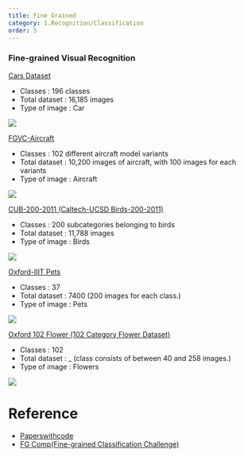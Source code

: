 ```yaml
---
title: Fine Grained
category: 1.Recognition/Classification
order: 5
---
```


### Fine-grained Visual Recognition

[Cars Dataset](https://ai.stanford.edu/~jkrause/cars/car_dataset.html)
- Classes : 196 classes 
- Total dataset : 16,185 images
- Type of image :  Car


<img class="zoom" src="https://ai.stanford.edu/~jkrause/cars/car7.jpg" >


[FGVC-Aircraft](https://arxiv.org/abs/1306.5151)
- Classes : 102 different aircraft model variants
- Total dataset : 10,200 images of aircraft, with 100 images for each variants
- Type of image : Aircraft

<img class="zoom" src="https://production-media.paperswithcode.com/datasets/FGVC-Aircraft-0000003405-c35d29b7.jpg" >





[CUB-200-2011 (Caltech-UCSD Birds-200-2011)](http://www.vision.caltech.edu/datasets/cub_200_2011/)
- Classes : 200 subcategories belonging to birds
- Total dataset : 11,788 images
- Type of image : Birds

<img class="zoom" src="https://production-media.paperswithcode.com/datasets/CUB-200-2011-0000000109-6e01ce73_vMleyYb.jpeg" >



[Oxford-IIIT Pets](https://www.robots.ox.ac.uk/~vgg/data/pets/)
- Classes : 37
- Total dataset : 7400 (200 images for each class.)
- Type of image : Pets

<img class="zoom" src="https://www.robots.ox.ac.uk/~vgg/data/pets/pet_annotations.jpg" >



[Oxford 102 Flower (102 Category Flower Dataset)](https://www.robots.ox.ac.uk/~vgg/data/flowers/102/)
- Classes : 102
- Total dataset : _ (class consists of between 40 and 258 images.)
- Type of image : Flowers

<img class="zoom" src="https://production-media.paperswithcode.com/datasets/flowers.jpg" >





# Reference
* [Paperswithcode](https://paperswithcode.com/task/fine-grained-image-classification)
* [FG Comp(Fine-grained Classification Challenge)](https://sites.google.com/site/fgcomp2013/)
